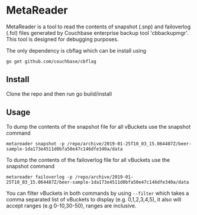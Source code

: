 # MetaReader

MetaReader is a tool to read the contents of snapshot (.snp) and failoverlog 
(.fol) files generated by Couchbase enterprise backup tool 'cbbackupmgr'.
This tool is designed for debugging purposes.

The only dependency is cbflag which can be install using

```
go get github.com/couchbase/cbflag
```
## Install

Clone the repo and then run go build/install

## Usage
To dump the contents of the snapshot file for all vBuckets use the snapshot 
command

```
metareader snapshot -p /repo/archive/2019-01-25T10_03_15.064487Z/beer-sample-1da173e4511d0bfa50e47c146dfe340a/data 
```

To dump the contents of the failoverlog file for all vBuckets use the snapshot
command
```
metareader failoverlog -p /repo/archive/2019-01-25T10_03_15.064487Z/beer-sample-1da173e4511d0bfa50e47c146dfe340a/data 
```

You can filter vBuckets in both commands by using `--filter` which takes a 
comma separated list of vBuckets to display (e.g. 0,1,2,3,4,5), it also will 
accept ranges (e.g 0-10,30-50), ranges are inclusive.